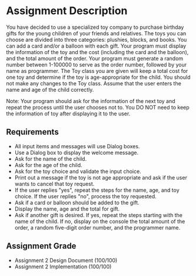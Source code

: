 # Assignment Description
You have decided to use a specialized toy company to purchase birthday gifts for the young children of your friends and relatives.  The toys you can choose are divided into three categories:  plushies, blocks, and books. You can add a card and/or a balloon with each gift.  Your program must display the information of the toy and the cost (including the card and the balloon), and the total amount of the order.  Your program must generate a random number between 1-100000 to serve as the order number, followed by your name as programmer.  The Toy class you are given will keep a total cost for one toy and determine if the toy is age-appropriate for the child.  You should not make any changes to the Toy class.  Assume that the user enters the name and age of the child correctly.

Note: Your program should ask for the information of the next toy and repeat the process until the user chooses not to.  You DO NOT need to keep the information of toy after displaying it to the user. 

## Requirements
- All input items and messages will use Dialog boxes.
- Use a Dialog box to display the welcome message.  
- Ask for the name of the child.
- Ask for the age of the child.
- Ask for the toy choice and validate the input choice.
- Print out a message if the toy is not age appropriate and ask if the user wants to cancel that toy request.  
- If the user replies "yes", repeat the steps for the name, age, and toy choice.  If the user replies "no", process the toy requested.  
- Ask if a card or balloon should be added to the gift.
- Display the name, age and the total for gift.
- Ask if another gift is desired. If yes, repeat the steps starting with the name of the child. If no, display on the console the total amount of the order, a random five-digit order number, and the programmer name.

## Assignment Grade
- Assignment 2 Design Document (100/100)
- Assignment 2 Implementation (100/100)
